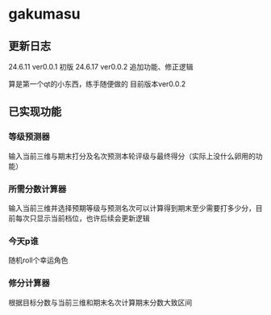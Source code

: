 # gakumasu

## 更新日志
24.6.11 ver0.0.1 初版
24.6.17 ver0.0.2 追加功能、修正逻辑

算是第一个qt的小东西，练手随便做的
目前版本ver0.0.2
## 已实现功能
### 等级预测器
输入当前三维与期末打分及名次预测本轮评级与最终得分（实际上没什么卵用的功能）
### 所需分数计算器
输入当前三维并选择预期等级与预测名次可以计算得到期末至少需要打多少分，目前每次只显示当前档位，也许后续会更新逻辑
### 今天p谁
随机roll个幸运角色
### 修分计算器
根据目标分数与当前三维和期末名次计算期末分数大致区间

